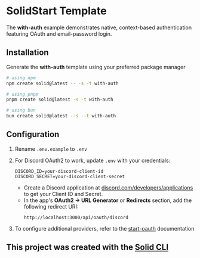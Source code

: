# SolidStart Template

The **with-auth** example demonstrates native, context-based authentication featuring OAuth and email-password login.

## Installation

Generate the **with-auth** template using your preferred package manager

```bash
# using npm
npm create solid@latest -- -s -t with-auth
```

```bash
# using pnpm
pnpm create solid@latest -s -t with-auth
```

```bash
# using bun
bun create solid@latest --s --t with-auth
```

## Configuration

1. Rename `.env.example` to `.env`

2. For Discord OAuth2 to work, update `.env` with your credentials:

   ```dotenv
   DISCORD_ID=your-discord-client-id
   DISCORD_SECRET=your-discord-client-secret
   ```

   - Create a Discord application at [discord.com/developers/applications](https://discord.com/developers/applications) to get your Client ID and Secret.
   - In the app's **OAuth2 → URL Generator** or **Redirects** section, add the following redirect URI:
     ```
     http://localhost:3000/api/oauth/discord
     ```

3. To configure additional providers, refer to the [start-oauth](https://github.com/thomasbuilds/start-oauth#README) documentation

## This project was created with the [Solid CLI](https://github.com/solidjs-community/solid-cli)
